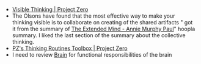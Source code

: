 - [Visible Thinking | Project Zero](http://www.pz.harvard.edu/projects/visible-thinking)
- The Olsons have found that the most effective way to make your thinking visible is to collaborate on creating of the shared artifacts " got it from the summary of [The Extended Mind - Annie Murphy Paul](https://anniemurphypaul.com/books/the-extended-mind/)" hoopla summary. I liked the last section of the summary about the collective thinking.
- [PZ's Thinking Routines Toolbox | Project Zero](http://www.pz.harvard.edu/thinking-routines)
- I need to review [Brain](_notes/Resources/Brain.md) for functional responsibilities of the brain